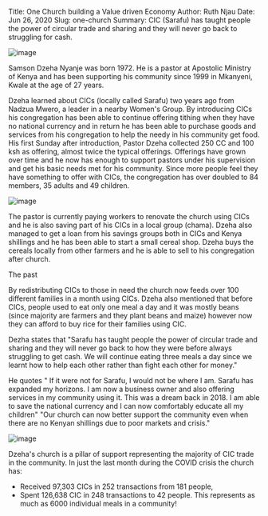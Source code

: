Title: One Church building a Value driven Economy
Author: Ruth Njau
Date: Jun 26, 2020
Slug: one-church
Summary: CIC (Sarafu) has taught people the power of circular trade and
sharing and they will never go back to struggling for cash.

![image](images/blog/one-church1.webp)

Samson Dzeha Nyanje was born 1972. He is a pastor at Apostolic Ministry
of Kenya and has been supporting his community since 1999 in Mkanyeni,
Kwale at the age of 27 years.

Dzeha learned about CICs (locally called Sarafu) two years ago from
Nadzua Mwero, a leader in a nearby Women's Group. By introducing CICs
his congregation has been able to continue offering tithing when they
have no national currency and in return he has been able to purchase
goods and services from his congregation to help the needy in his
community get food. His first Sunday after introduction, Pastor Dzeha
collected 250 CC and 100 ksh as offering, almost twice the typical
offerings. Offerings have grown over time and he now has enough to
support pastors under his supervision and get his basic needs met for
his community. Since more people feel they have something to offer with
CICs, the congregation has over doubled to 84 members, 35 adults and 49
children.

![image](images/blog/one-church47.webp)

The pastor is currently paying workers to renovate the church using CICs
and he is also saving part of his CICs in a local group (chama). Dzeha
also managed to get a loan from his savings groups both in CICs and
Kenya shillings and he has been able to start a small cereal shop. Dzeha
buys the cereals locally from other farmers and he is able to sell to
his congregation after church.

The past

By redistributing CICs to those in need the church now feeds over 100
different families in a month using CICs. Dzeha also mentioned that
before CICs, people used to eat only one meal a day and it was mostly
beans (since majority are farmers and they plant beans and maize)
however now they can afford to buy rice for their families using CIC.

Dezha states that "Sarafu has taught people the power of circular trade
and sharing and they will never go back to how they were before always
struggling to get cash. We will continue eating three meals a day since
we learnt how to help each other rather than fight each other for
money."

He quotes " If it were not for Sarafu, I would not be where I am. Sarafu
has expanded my horizons. I am now a business owner and also offering
services in my community using it. This was a dream back in 2018. I am
able to save the national currency and I can now comfortably educate all
my children" "Our church can now better support the community even when
there are no Kenyan shillings due to poor markets and crisis."

![image](images/blog/one-church88.webp)

Dzeha's church is a pillar of support representing the majority of CIC
trade in the community. In just the last month during the COVID crisis
the church has:

- Received 97,303 CICs in 252 transactions from 181 people,
- Spent 126,638 CIC in 248 transactions to 42 people. This represents
  as much as 6000 individual meals in a community!
